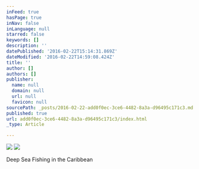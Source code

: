 ```yaml
---
inFeed: true
hasPage: true
inNav: false
inLanguage: null
starred: false
keywords: []
description: ''
datePublished: '2016-02-22T15:14:31.869Z'
dateModified: '2016-02-22T14:59:08.424Z'
title: ''
author: []
authors: []
publisher:
  name: null
  domain: null
  url: null
  favicon: null
sourcePath: _posts/2016-02-22-add0f0ec-3ce6-4482-8a3a-d96495c171c3.md
published: true
url: add0f0ec-3ce6-4482-8a3a-d96495c171c3/index.html
_type: Article

---
```

![](https://the-grid-user-content.s3-us-west-2.amazonaws.com/814fd5a5-244d-4730-a91d-89e27f06a528.JPG)
![](https://the-grid-user-content.s3-us-west-2.amazonaws.com/65238fb2-6f12-4579-9ba2-f26d48e7c21f.JPG)

Deep Sea Fishing in the Caribbean